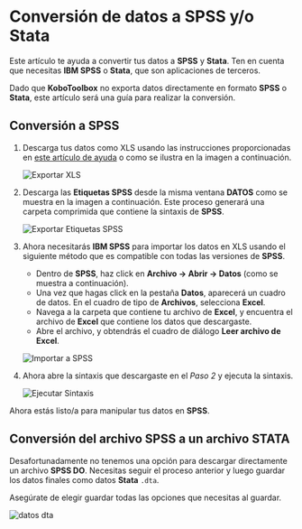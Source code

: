 # Conversión de datos a SPSS y/o Stata

<p class="note">
  Este artículo te ayuda a convertir tus datos a <strong>SPSS</strong> y
  <strong>Stata</strong>. Ten en cuenta que necesitas
  <strong>IBM SPSS</strong> o <strong>Stata</strong>, que son aplicaciones de terceros.
</p>

Dado que **KoboToolbox** no exporta datos directamente en formato **SPSS** o **Stata**,
este artículo será una guía para realizar la conversión.

## Conversión a SPSS

1. Descarga tus datos como XLS usando las instrucciones proporcionadas en
   [este artículo de ayuda](export_download.md) o como se ilustra en la imagen
   a continuación.

    ![Exportar XLS](/images/converting_to_spss_and_stata/export_xls.gif)

2. Descarga las **Etiquetas SPSS** desde la misma ventana **DATOS** como se muestra en la imagen
   a continuación. Este proceso generará una carpeta comprimida que contiene la
   sintaxis de **SPSS**.

    ![Exportar Etiquetas SPSS](/images/converting_to_spss_and_stata/export_spss_labels.gif)

3. Ahora necesitarás **IBM SPSS** para importar los datos en XLS usando el siguiente
   método que es compatible con todas las versiones de **SPSS**.

    - Dentro de **SPSS**, haz click en **Archivo -> Abrir -> Datos** (como se muestra a continuación).
    - Una vez que hagas click en la pestaña **Datos**, aparecerá un cuadro de datos.
      En el cuadro de tipo de **Archivos**, selecciona **Excel**.
    - Navega a la carpeta que contiene tu archivo de **Excel**, y encuentra el
      archivo de **Excel** que contiene los datos que descargaste.
    - Abre el archivo, y obtendrás el cuadro de diálogo **Leer archivo de Excel**.

    ![Importar a SPSS](/images/converting_to_spss_and_stata/import_into_spss.gif)

4. Ahora abre la sintaxis que descargaste en el _Paso 2_ y ejecuta la sintaxis.

    ![Ejecutar Sintaxis](/images/converting_to_spss_and_stata/run_syntax.jpg)

Ahora estás listo/a para manipular tus datos en **SPSS**.

## Conversión del archivo SPSS a un archivo STATA

Desafortunadamente no tenemos una opción para descargar directamente un archivo **SPSS DO**.
Necesitas seguir el proceso anterior y luego guardar los datos finales como datos
**Stata** `.dta`.

Asegúrate de elegir guardar todas las opciones que necesitas al guardar.

![datos dta](/images/converting_to_spss_and_stata/dta_data.jpg)